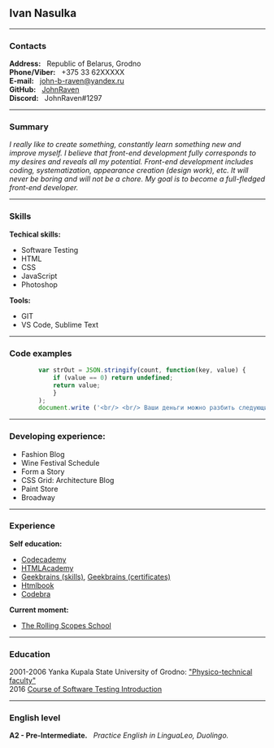 
## Ivan Nasulka  
***
### **Contacts**  
   **Address:** &nbsp; Republic of Belarus, Grodno  
   **Phone/Viber:** &nbsp; +375 33 62XXXXX  
   **E-mail:** &nbsp; john-b-raven@yandex.ru  
   **GitHub:** &nbsp; [JohnRaven](https://github.com/JohnRaven/)  
   **Discord:** &nbsp; JohnRaven#1297

---

### **Summary**  
*I really like to create something, constantly learn something new and improve myself. I believe that front-end development fully corresponds to my desires and reveals all my potential. Front-end development includes coding, systematization, appearance creation (design work), etc. It will never be boring and will not be a chore. My goal is to become a full-fledged front-end developer.*  

---

### **Skills**
**Techical skills:**  
 - Software Testing  
 - HTML  
 - CSS  
 - JavaScript  
 - Photoshop  

**Tools:** 
 - GIT  
 - VS Code, Sublime Text 

---

### **Code examples**

```javascript
        var strOut = JSON.stringify(count, function(key, value) {
            if (value == 0) return undefined;
            return value;
            }
        ); 
        document.write ('<br/> <br/> Ваши деньги можно разбить следующим образом: ' + strOut);
``` 

---

### **Developing experience:**  
 - Fashion Blog  
 - Wine Festival Schedule  
 - Form a Story  
 - CSS Grid: Architecture Blog  
 - Paint Store  
 - Broadway

---

### **Experience**
**Self education:**
- [Codecademy](https://www.codecademy.com/users/JohnRAven1965/achievements) 
- [HTMLAcademy](https://htmlacademy.ru/profile/id917225/achievements)
- [Geekbrains (skills)](https://geekbrains.ru/users/1167340?tab=skills#skills), [Geekbrains (certificates)](https://geekbrains.ru/users/1167340?tab=courses-and-certificates#courses-and-certificates)
- [Htmlbook](http://htmlbook.ru)
- [Codebra](https://codebra.ru/)

**Current moment:**

- [The Rolling Scopes School](https://school.rollingscopes.com/)

---

### **Education**
  2001-2006 Yanka Kupala State University of Grodno: ["Physico-technical faculty"](https://ftf.grsu.by)  
  2016  [Course of Software Testing Introduction](https://belhard.academy/testing) 

---

### **English level**
**A2 - Pre-Intermediate.** &nbsp; *Practice English in LinguaLeo, Duolingo.*